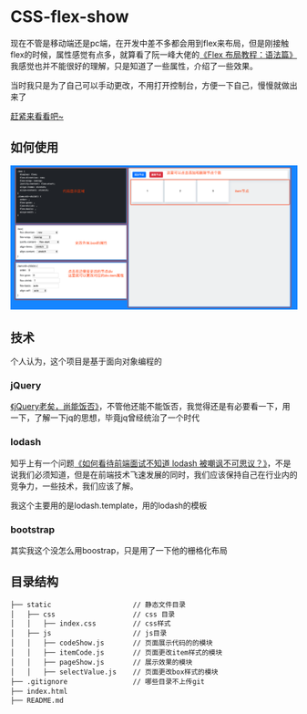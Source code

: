 # CSS-flex-show

现在不管是移动端还是pc端，在开发中差不多都会用到flex来布局，但是刚接触flex的时候，属性感觉有点多，就算看了阮一峰大佬的[《Flex 布局教程：语法篇》](http://www.ruanyifeng.com/blog/2015/07/flex-grammar.html)我感觉也并不能很好的理解，只是知道了一些属性，介绍了一些效果。

当时我只是为了自己可以手动更改，不用打开控制台，方便一下自己，慢慢就做出来了

[赶紧来看看吧~](https://goethedady.github.io/CSS-flex-show/)

## 如何使用
![](./markdown/howToUse.png)
## 技术

个人认为，这个项目是基于面向对象编程的

### jQuery

[《jQuery老矣，尚能饭否》](https://juejin.im/post/5ce3b267f265da1bd260c0d7)，不管他还能不能饭否，我觉得还是有必要看一下，用一下，了解一下jq的思想，毕竟jq曾经统治了一个时代

### lodash

知乎上有一个问题[《如何看待前端面试不知道 lodash 被嘲讽不可思议？》](https://www.zhihu.com/question/315141826/answer/620888098)，不是说我们必须知道，但是在前端技术飞速发展的同时，我们应该保持自己在行业内的竞争力，一些技术，我们应该了解。

我这个主要用的是lodash.template，用的lodash的模板

### bootstrap

其实我这个没怎么用boostrap，只是用了一下他的栅格化布局

## 目录结构

```bash
├── static                    // 静态文件目录
│   ├── css                   // css 目录
│   │   ├── index.css         // css样式
│   ├── js                    // js目录
│   │   ├── codeShow.js       // 页面展示代码的的模块
│   │   ├── itemCode.js       // 页面更改item样式的模块
│   │   ├── pageShow.js       // 展示效果的模块
│   │   ├── selectValue.js    // 页面更改box样式的模块
├── .gitignore                // 哪些目录不上传git
├── index.html
├── README.md
```
